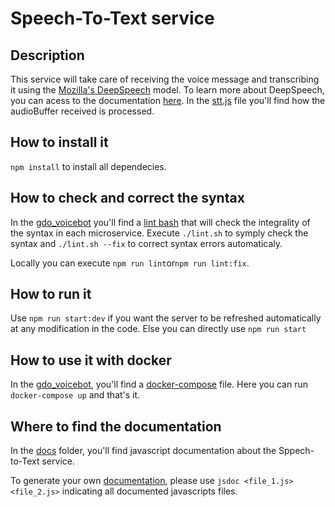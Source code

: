 # Speech-To-Text service

## Description

This service will take care of receiving the voice message and transcribing it using the [Mozilla's DeepSpeech](https://github.com/mozilla/STT) model. To learn more about DeepSpeech, you can acess to the documentation [here](https://mozilla-voice-stt.readthedocs.io/en/latest/index.html). In the [stt.js](https://github.com/dsi-icl/do-voice-interaction/blob/master/gdo_voicebot/stt_service/src/routes/stt.js) file you'll find how the audioBuffer received is processed.

## How to install it

`npm install` to install all dependecies.

## How to check and correct the syntax

In the [gdo_voicebot](https://github.com/dsi-icl/do-voice-interaction/tree/master/gdo_voicebot) you'll find a [lint bash](https://github.com/dsi-icl/do-voice-interaction/blob/master/gdo_voicebot/lint.sh) that will check the integrality of the syntax in each microservice. Execute `./lint.sh` to symply check the syntax and `./lint.sh --fix` to correct syntax errors automaticaly.

Locally you can execute `npm run lint`or`npm run lint:fix`.

## How to run it

 Use `npm run start:dev` if you want the server to be refreshed automatically at any modification in the code. Else you can directly use `npm run start`

## How to use it with docker

In the [gdo_voicebot](https://github.com/dsi-icl/do-voice-interaction/tree/master/gdo_voicebot), you'll find a [docker-compose](https://github.com/dsi-icl/do-voice-interaction/blob/master/gdo_voicebot/docker-compose.yml) file. Here you can run `docker-compose up` and that's it.

## Where to find the documentation

In the [docs](https://github.com/dsi-icl/do-voice-interaction/tree/master/gdo_voicebot/stt_service/docs) folder, you'll find javascript documentation about the Sppech-to-Text service. 

To generate your own [documentation](https://jsdoc.app/), please use `jsdoc <file_1.js> <file_2.js>` indicating all documented javascripts files.
